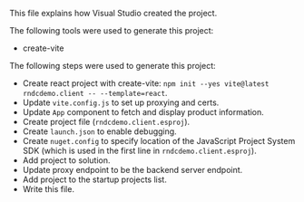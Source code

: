 This file explains how Visual Studio created the project.

The following tools were used to generate this project:
- create-vite

The following steps were used to generate this project:
- Create react project with create-vite: `npm init --yes vite@latest rndcdemo.client -- --template=react`.
- Update `vite.config.js` to set up proxying and certs.
- Update `App` component to fetch and display product information.
- Create project file (`rndcdemo.client.esproj`).
- Create `launch.json` to enable debugging.
- Create `nuget.config` to specify location of the JavaScript Project System SDK (which is used in the first line in `rndcdemo.client.esproj`).
- Add project to solution.
- Update proxy endpoint to be the backend server endpoint.
- Add project to the startup projects list.
- Write this file.
